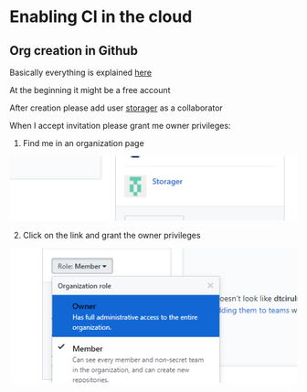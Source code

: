 # Enabling CI in the cloud

## Org creation in Github

Basically everything is explained [here](https://help.github.com/articles/creating-a-new-organization-from-scratch/)

At the beginning it might be a free account

After creation please add user [storager](https://github.com/Storager) as a collaborator

When I accept invitation please grant me owner privileges:

1. Find me in an organization page

![Me at the page](/img/gh-grant-perm-1.png)

2. Click on the link and grant the owner privileges

![Me as owner](/img/gh-grant-perm-2.png)
